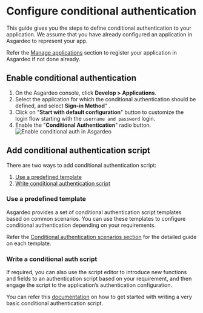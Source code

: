 # Configure conditional authentication

This guide gives you the steps to define conditional authentication to your application. We assume that you have already
configured an application in Asgardeo to represent your app.

Refer the <a href="../../applications">Manage applications</a> section to register your application in Asgardeo if not
done already.

## Enable conditional authentication

1. On the Asgardeo console, click **Develop > Applications**.
2. Select the application for which the conditional authentication should be defined, and select **Sign-in Method**" .
3. Click on "**Start with default configuration**" button to customize the login flow starting with the `username and
   password` login.
4. Enable the "**Conditional Authentication**" radio button.
   <img :src="$withBase('/assets/img/guides/conditional-auth/enable-conditional-auth.png')" alt="Enable conditional auth in Asgardeo">

## Add conditional authentication script
There are two ways to add conditional authentication script:
1. [Use a predefined template ](#use-a-predefined-template)
2. [Write conditional authentication script](#write-a-conditional-auth-script)

### Use a predefined template
Asgardeo provides a set of conditional authentication script templates based on common scenarios. You can use these templates to configure conditional authentication depending on your requirements.

Refer the <a href="../predefined-templates">Conditional authentication scenarios section</a> for the detailed guide on each
template.

### Write a conditional auth script
If required, you can also use the script editor to introduce new functions and fields to an authentication script based
on your requirement, and then engage the script to the application’s authentication configuration.

You can refer this <a href="../write-your-first-script">documentation</a> on how to get started with writing a very basic conditional authentication script. 
